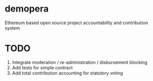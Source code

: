 # demopera
Ethereum based open source project accountability and contribution system


# TODO
1. Integrate moderation / re-administration / disbursement blocking
2. Add tests for simple contract
3. Add total contribution accounting for statutory voting
